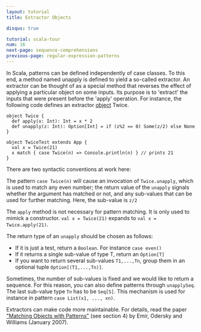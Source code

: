```yaml
---
layout: tutorial
title: Extractor Objects

disqus: true

tutorial: scala-tour
num: 16
next-page: sequence-comprehensions
previous-page: regular-expression-patterns
---
```


In Scala, patterns can be defined independently of case classes. To this end, a method named unapply is defined to yield a so-called extractor. An extractor can be thought of as a special method that reverses the effect of applying a particular object on some inputs. Its purpose is to 'extract' the inputs that were present before the 'apply' operation. For instance, the following code defines an extractor [object](singleton-objects.html) Twice.

```tut
object Twice {
  def apply(x: Int): Int = x * 2
  def unapply(z: Int): Option[Int] = if (z%2 == 0) Some(z/2) else None
}

object TwiceTest extends App {
  val x = Twice(21)
  x match { case Twice(n) => Console.println(n) } // prints 21
}
```

There are two syntactic conventions at work here:

The pattern `case Twice(n)` will cause an invocation of `Twice.unapply`, which is used to match any even number; the return value of the `unapply` signals whether the argument has matched or not, and any sub-values that can be used for further matching. Here, the sub-value is `z/2`

The `apply` method is not necessary for pattern matching.  It is only used to mimick a constructor. `val x = Twice(21)` expands to `val x = Twice.apply(21)`.

The return type of an `unapply` should be chosen as follows:

* If it is just a test, return a `Boolean`. For instance `case even()`
* If it returns a single sub-value of type T, return an `Option[T]`
* If you want to return several sub-values `T1,...,Tn`, group them in an optional tuple `Option[(T1,...,Tn)]`.

Sometimes, the number of sub-values is fixed and we would like to return a sequence. For this reason, you can also define patterns through `unapplySeq`. The last sub-value type `Tn` has to be `Seq[S]`. This mechanism is used for instance in pattern `case List(x1, ..., xn)`.

Extractors can make code more maintainable. For details, read the paper ["Matching Objects with Patterns"](https://infoscience.epfl.ch/record/98468/files/MatchingObjectsWithPatterns-TR.pdf) (see section 4) by Emir, Odersky and Williams (January 2007).
